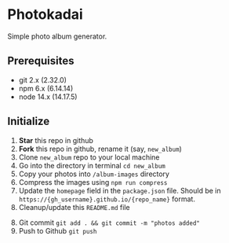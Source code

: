 # Photokadai
Simple photo album generator.

## Prerequisites
* git 2.x (2.32.0)
* npm 6.x (6.14.14)
* node 14.x (14.17.5)

## Initialize
1. **Star** this repo in github
2. **Fork** this repo in github, rename it (say, `new_album`)
3. Clone `new_album` repo to your local machine
4. Go into the directory in terminal `cd new_album` 
5. Copy your photos into `/album-images` directory
6. Compress the images using `npm run compress`
7. Update the `homepage` field in the `package.json` file. Should be in `https://{gh_username}.github.io/{repo_name}` format.
8. Cleanup/update this `README.md` file
<!-- 8. Update `<title>React App</title>` in `index.html` and `manifest.json` -->
8. Git commit `git add . && git commit -m "photos added"`
9. Push to Github `git push`
